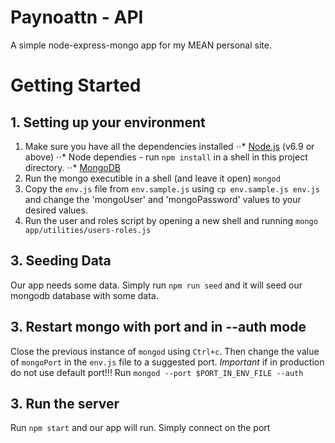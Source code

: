 # Paynoattn - API
A simple node-express-mongo app for my MEAN personal site.

# Getting Started
## 1. Setting up your environment
1. Make sure you have all the dependencies installed
⋅⋅* [Node.js](https://nodejs.org/en/) (v6.9 or above)
⋅⋅* Node dependies - run ```npm install``` in a shell in this project directory.
⋅⋅* [MongoDB](https://www.mongodb.com/download-center?jmp=nav#community)
2. Run the mongo executible in a shell (and leave it open) ```mongod```
3. Copy the ```env.js``` file from ```env.sample.js``` using ```cp env.sample.js env.js``` and change the 'mongoUser' and 'mongoPassword' values to your desired values.
4. Run the user and roles script by opening a new shell and running ```mongo app/utilities/users-roles.js```

## 3. Seeding Data
Our app needs some data. Simply run ```npm run seed``` and it will seed our mongodb database with some data.

## 3. Restart mongo with port and in --auth mode
Close the previous instance of ```mongod``` using ```Ctrl+c```. Then change the value of ```mongoPort``` in the ```env.js``` file to a suggested port.
*Important* if in production do not use default port!!!
Run ```mongod --port $PORT_IN_ENV_FILE --auth```

## 3. Run the server
Run ```npm start``` and our app will run. Simply connect on the port 
